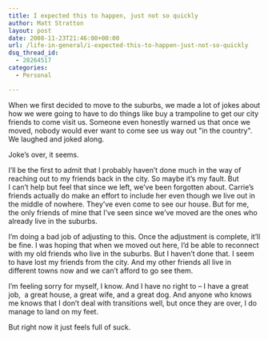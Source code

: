 ```yaml
---
title: I expected this to happen, just not so quickly
author: Matt Stratton
layout: post
date: 2008-11-23T21:46:00+00:00
url: /life-in-general/i-expected-this-to-happen-just-not-so-quickly
dsq_thread_id:
  - 28264517
categories:
  - Personal

---
```

When we first decided to move to the suburbs, we made a lot of jokes about how we were going to have to do things like buy a trampoline to get our city friends to come visit us. Someone even honestly warned us that once we moved, nobody would ever want to come see us way out "in the country". We laughed and joked along.

Joke&#8217;s over, it seems.

I&#8217;ll be the first to admit that I&nbsp;probably haven&#8217;t done much in the way of reaching out to my friends back in the city. So maybe it&#8217;s my fault. But I&nbsp;can&#8217;t help but feel that since we left, we&#8217;ve been forgotten about. Carrie&#8217;s friends actually do make an effort to include her even though we live out in the middle of nowhere. They&#8217;ve even come to see our house. But for me, the only friends of mine that I&#8217;ve seen since we&#8217;ve moved are the ones who already live in the suburbs.

I&#8217;m doing a bad job of adjusting to this. Once the adjustment is complete, it&#8217;ll be fine. I&nbsp;was hoping that when we moved out here, I&#8217;d be able to reconnect with my old friends who live in the suburbs. But I haven&#8217;t done that. I seem to have lost my friends from the city. And my other friends all live in different towns now and&nbsp;we can&#8217;t afford to go see them.

I&#8217;m feeling sorry for myself, I&nbsp;know. And I have no right to &#8211; I&nbsp;have a great job,&nbsp; a great house, a great wife, and a great dog. And anyone who knows me knows that I&nbsp;don&#8217;t deal with transitions well, but once they are over, I do manage to land on my feet.

But right now it just feels full of suck.